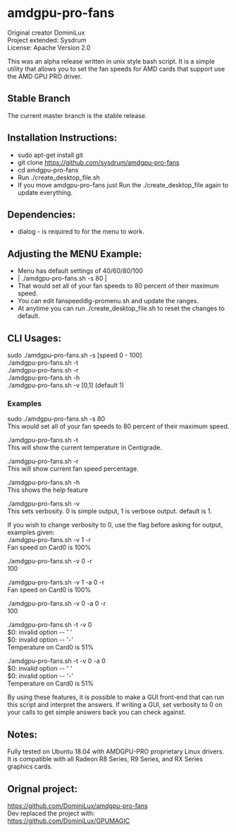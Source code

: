 # amdgpu-pro-fans


Original creator DominiLux  
Project extended: Sysdrum  
License: Apache Version 2.0

This was an alpha release written in unix style bash script. It is a simple utility that allows you to set the fan speeds for AMD cards that support use the AMD GPU PRO driver. 

## Stable Branch
The current master branch is the stable release. 

## Installation Instructions:
* sudo apt-get install git
* git clone https://github.com/sysdrum/amdgpu-pro-fans
* cd amdgpu-pro-fans
* Run ./create_desktop_file.sh
* If you move amdgpu-pro-fans just Run the ./create_desktop_file again to update everything.


## Dependencies: 
* dialog - is required to for the menu to work.

## Adjusting the MENU Example:
* Menu has default settings of 40/60/80/100
* | ./amdgpu-pro-fans.sh -s 80 | 
* That would set all of your fan speeds to 80 percent of their maximum speed.
* You can edit fanspeeddlg-promenu.sh and update the ranges. 
* At anytime you can run ./create_desktop_file.sh to reset the changes to default.

## CLI Usages:

sudo ./amdgpu-pro-fans.sh -s [speed 0 - 100]  
./amdgpu-pro-fans.sh -t  
./amdgpu-pro-fans.sh -r  
./amdgpu-pro-fans.sh -h  
./amdgpu-pro-fans.sh -v [0,1] (default 1)

### Examples
sudo ./amdgpu-pro-fans.sh -s 80  
This would set all of your fan speeds to 80 percent of their maximum speed.

./amdgpu-pro-fans.sh -t  
This will show the current temperature in Centigrade.

./amdgpu-pro-fans.sh -r  
This will show current fan speed percentage.

./amdgpu-pro-fans.sh -h  
This shows the help feature

./amdgpu-pro-fans.sh -v  
This sets verbosity. 0 is simple output, 1 is verbose output. default is 1. 


If you wish to change verbosity to 0, use the flag before asking for output, examples given:  
./amdgpu-pro-fans.sh -v 1 -r  
Fan speed on Card0 is 100%

./amdgpu-pro-fans.sh -v 0 -r  
100

./amdgpu-pro-fans.sh -v 1 -a 0 -r  
Fan speed on Card0 is 100%

./amdgpu-pro-fans.sh -v 0 -a 0 -r  
100

./amdgpu-pro-fans.sh -t -v 0  
$0: invalid option -- ' '  
$0: invalid option -- '-'  
Temperature on Card0 is 51%

./amdgpu-pro-fans.sh -t -v 0 -a 0  
$0: invalid option -- ' '  
$0: invalid option -- '-'  
Temperature on Card0 is 51%

By using these features, it is possible to make a GUI front-end that can run this script and interpret the answers. If writing a GUI, set verbosity to 0 on your calls to get simple answers back you can check against.


## Notes:
Fully tested on Ubuntu 18.04 with AMDGPU-PRO proprietary Linux drivers. It is compatible with all Radeon R8 Series, R9 Series, and RX Series graphics cards.


## Orignal project:
https://github.com/DominiLux/amdgpu-pro-fans  
Dev replaced the project with:  
https://github.com/DominiLux/GPUMAGIC
